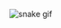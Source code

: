 
<!---
ssantosrafaela/ssantosrafaela is a ✨ special ✨ repository because its `README.md` (this file) appears on your GitHub profile.
You can click the Preview link to take a look at your changes.
--->
![snake gif](https://github.com/ssantosrafaela/ssantosrafaela/blob/output/github-contribution-grid-snake.svg)
